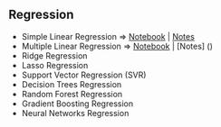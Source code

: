 ## Regression
- Simple Linear Regression => [Notebook](Notebooks/Simple_Linear_Regression.ipynb) | [Notes](Regression/Notes/Simple_Linear_Regression_Notes.pdf)
- Multiple Linear Regression => [Notebook](Notebooks/Multiple_Linear_regression.ipynb) | [Notes] ()
- Ridge Regression
- Lasso Regression
- Support Vector Regression (SVR)
- Decision Trees Regression
- Random Forest Regression
- Gradient Boosting Regression
- Neural Networks Regression
